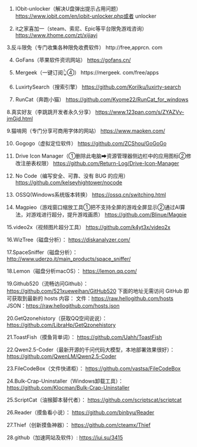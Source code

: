 1. lObit-unlocker（解决U盘弹出提示占用问题）https://www.iobit.com/en/iobit-unlocker.php或者
unlocker

2. it之家喜加一（steam、索尼、Epic等平台限免游戏咨询）
https://www.ithome.com/zt/xijiayi

3.反斗限免（专门收集各种限免收费软件）
http://free,apprcn. com

4. GoFans（苹果软件资讯网站）
https://gofans.cn/

5. Mergeek（一键订阅👆④）
https://mergeek. com/free/apps

6. LuxirtySearch（搜索引擎）
https://github.com/Korilku/luxirty-search

7. RunCat（奔跑小猫）
https://github.com/Kyome22/RunCat_for_windows

8.真实好友（李跳跳开发者永久分享）
https://www.123pan.com/s/ZYAZVv-jmGjd.html

9.猫啃网（专门分享可商用字体的网站）
https://www.maoken.com/

10. Gogogo（虚拟定位软件）
https://github.com/ZCShou/GoGoGo

11. Drive Icon Manager（①删除此电脑➡资源管理器侧边栏中的应用图标②修改注册表权限）
https://github.com/Return-Log/Drive-Icon-Manager

12. No Code（编写安全、可靠、没有 BUG 的应用）
https://github.com/kelseyhightower/nocode

13. OSSQ(Windows系统版本转换）
https://ossq.cn/switching.html

14. Magpieo（游戏窗口缩放工具①把不支持全屏的游戏全屏显示②通过AI算法，对游戏进行超分，提升游戏画质）
https://github.com/Blinue/Magpie

15.video2x（视频图片超分工具）
https://github.com/k4yt3x/video2x

16.WizTree（磁盘分析）： 
https://diskanalyzer.com/

17.SpaceSniffer（磁盘分析）： http://www.uderzo.it/main_products/space_sniffer/

18.Lemon（磁盘分析macOS）：
https://lemon.qq.com/

19.Github520（流畅访问Github）： https://github.com/521xueweihan/GitHub520
下面的地址无需访问 GitHub 即可获取到最新的
hosts 内容： 文件：https://raw.hellogithub.com/hosts 
JSON：https://raw.hellogithub.com/hosts.json

20.GetQzonehistory（获取QQ空间说说）： https://github.com/LibraHp/GetQzonehistory

21.ToastFish（摸鱼背单词）： https://github.com/Uahh/ToastFish

22.Qwen2.5-Coder（最新开源的千问代码大模型，本地部署效果很好）： https://github.com/QwenLM/Qwen2.5-Coder

23.FileCodeBox（文件快递柜）： https://github.com/vastsa/FileCodeBox

24.Bulk-Crap-Uninstaller（Windows卸载工具）： https://github.com/Klocman/Bulk-Crap-Uninstaller

25.ScriptCat（油猴脚本替代者）： https://github.com/scriptscat/scriptcat

26.Reader（摸鱼看小说）： 
https://github.com/binbyu/Reader

27.Thief（创新摸鱼神器）： 
https://github.com/cteamx/Thief

28.github（加速网站及软件）:
https://iui.su/3415







